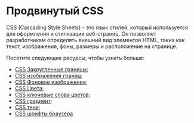 # Продвинутый CSS

CSS (Cascading Style Sheets) - это язык стилей, который используется для оформления и стилизации веб-страниц. Он позволяет разработчикам определять внешний вид элементов HTML, таких как текст, изображения, фоны, размеры и расположение на странице.

Посетите следующие ресурсы, чтобы узнать больше:

- [CSS Закругленные границы](3.1%20CSS%20Border%20Radius/README.md);
- [CSS изображения границ](3.2%20CSS%20Border%20Images/README.md);
- [CSS Фоновое изображение](3.3%20CSS%20Backgrounds/README.md);
- [CSS Цвета](3.4%20CSS%20Colors/README.md);
- [CSS ключевые слова цветов](3.5%20CSS%20Color%20Keywords/README.md);
- [CSS градиент](3.6%20CSS%20Gradients/README.md);
- [CSS тени](3.7%20CSS%20Shadows/README.md);
- [CSS шрифты браузера](3.8%20CSS%20Web%20Fonts/README.md)